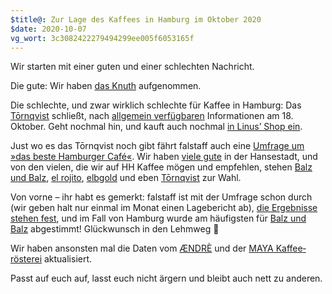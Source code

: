 ```yaml
---
$title@: Zur Lage des Kaffees in Hamburg im Oktober 2020
$date: 2020-10-07
vg_wort: 3c3082422279494299ee005f6053165f
---
```


Wir starten mit einer guten und einer schlechten Nachricht.

Die gute: Wir haben [das Knuth]([url('/content/cafes/knuth.md')]) aufgenommen.

Die schlechte, und zwar wirklich schlechte für Kaffee in Hamburg: Das [Tōrnqvist]([url('/content/cafes/tornqvist.md')]) schließt, nach [allgemein verfügbaren](https://www.mopo.de/hamburg/nach-angekuendigter-schliessung-grosser-andrang-bei-hamburger-szene-caf%C3%A9-37334712) Informationen am 18. Oktober. Geht nochmal hin, und kauft auch nochmal [in Linus’ Shop ein](https://shop.tornqvistcoffee.com/).

Just wo es das Tōrnqvist noch gibt fährt falstaff auch eine [Umfrage um »das beste Hamburger Café«](https://www.falstaff.de/nd/voting-die-beliebtesten-kaffeebars-und-roestereien-1/). Wir haben [viele gute]([url('/content/pages/cafes.md')]) in der Hansestadt, und von den vielen, die wir auf HH Kaffee mögen und empfehlen, stehen [Balz und Balz]([url('/content/cafes/balz-und-balz.md')]), [el rojito]([url('/content/cafes/el-rojito.md')]), [elbgold]([url('/content/cafes/elbgold.md')]) und eben [Tōrnqvist]([url('/content/cafes/tornqvist.md')]) zur Wahl.

Von vorne – ihr habt es gemerkt: falstaff ist mit der Umfrage schon durch (wir geben halt nur einmal im Monat einen Lagebericht ab), [die Ergebnisse stehen fest](https://www.falstaff.de/nd/die-beliebtesten-kaffeebars-und-roestereien-deutschlands-2020/), und im Fall von Hamburg wurde am häufigsten für [Balz und Balz]([url('/content/cafes/balz-und-balz.md')]) abgestimmt! Glückwunsch in den Lehmweg 🙏

Wir haben ansonsten mal die Daten vom [ÆNDRÈ]([url('/content/cafes/aendre.md')]) und der [MAYA Kaffee&shy;rösterei]([url('/content/cafes/maya-kaffeeroesterei.md')]) aktualisiert.

Passt auf euch auf, lasst euch nicht ärgern und bleibt auch nett zu anderen.